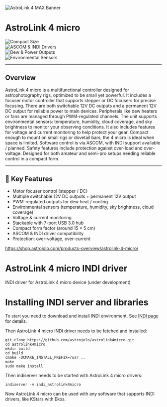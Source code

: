 ![AstroLink 4 MAX Banner](https://shop.astrojolo.com/wp-content/uploads/sites/2/2025/08/astrolinks-banner-micro-2025.jpg)

# AstroLink 4 micro

![Compact Size](https://img.shields.io/badge/Size-15×5cm_Compact-lightgrey)  
![ASCOM & INDI Drivers](https://img.shields.io/badge/Drivers-ASCOM%20%7C%20INDI-blue)  
![Dew & Power Outputs](https://img.shields.io/badge/Outputs-12V%20%7C%20PWM-orange)  
![Environmental Sensors](https://img.shields.io/badge/Sensors-Temp%2FHumidity%2FSkyBrightness-green)

---

## Overview  
AstroLink 4 micro is a multifunctional controller designed for astrophotography rigs, optimized to be small yet powerful. It includes a focuser motor controller that supports stepper or DC focusers for precise focusing. There are both switchable 12V DC outputs and a permanent 12V DC output for reliable power to main devices. Peripherals like dew heaters or fans are managed through PWM-regulated channels. The unit supports environmental sensors: temperature, humidity, cloud coverage, and sky brightness to monitor your observing conditions. It also includes features for voltage and current monitoring to help protect your gear. Compact enough to mount on small rigs or dovetail bars, the 4 micro is ideal when space is limited. Software control is via ASCOM, with INDI support available / planned. Safety features include protection against over-load and over-voltage. Designed for both amateur and semi-pro setups needing reliable control in a compact form.

---

## 🔧 Key Features  
- Motor focuser control (stepper / DC)  
- Multiple switchable 12V DC outputs + permanent 12V output  
- PWM-regulated outputs for dew heat / cooling  
- Environmental sensors (temperature, humidity, sky brightness, cloud coverage)  
- Voltage & current monitoring
- Stackable with 7-port USB 3.0 hub
- Compact form factor (around 15 × 5 cm)  
- ASCOM & INDI driver compatibility  
- Protection: over-voltage, over-current  


https://shop.astrojolo.com/products-overview/astrolink-4-micro/

# AstroLink 4 micro INDI driver
INDI driver for AstroLink 4 micro device (under development)

# Installing INDI server and libraries
To start you need to download and install INDI environment. See [INDI page](http://indilib.org/download.html) for details. 

Then AstroLink 4 micro INDI driver needs to be fetched and installed:

```
git clone https://github.com/astrojolo/astrolink4micro.git
cd astrolink4micro
mkdir build
cd build
cmake -DCMAKE_INSTALL_PREFIX=/usr ..
make
sudo make install
```

Then indiserver needs to be started with AstroLink 4 micro drivers:

```
indiserver -v indi_astrolink4micro
```

Now AstroLink 4 micro can be used with any software that supports INDI drivers, like KStars with Ekos.
